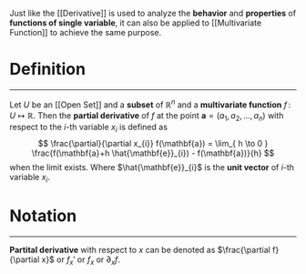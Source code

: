 Just like the [[Derivative]] is used to analyze the **behavior** and **properties** of **functions of single variable**, it can also be applied to [[Multivariate Function]] to achieve the same purpose.

# Definition
---
Let $U$ be an [[Open Set]] and a **subset** of $\mathbb{R}^{n}$ and a **multivariate function** $f\,\colon \, U \mapsto \mathbb{R}$. Then the **partial derivative** of $f$ at the point $\mathbf{a} = (a_{1}, a_{2}, \dots, a_{n})$ with respect to the $i$-th variable $x_i$ is defined as
$$
\frac{\partial}{\partial x_{i}} f(\mathbf{a}) = \lim_{ h \to 0 } \frac{f(\mathbf{a}+h \hat{\mathbf{e}}_{i}) - f(\mathbf{a})}{h}
$$
when the limit exists. Where $\hat{\mathbf{e}}_{i}$ is the **unit vector** of $i$-th variable $x_{i}$.

# Notation
---
**Partital derivative** with respect to $x$ can be denoted as $\frac{\partial f}{\partial x}$ or $f_{x}'$ or $f_{x}$ or $\partial_{x}f$.
